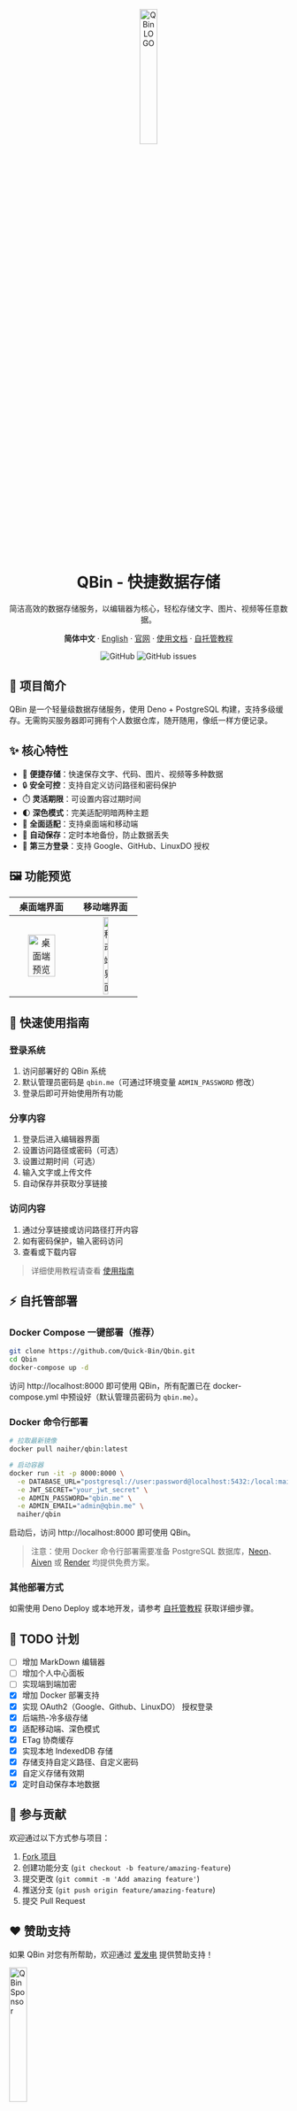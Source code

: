 <div align="center"><a name="readme-top"></a>

<img src=https://s3.tebi.io/lite/favicon.svg width=25% alt="QBin LOGO" title="QBin LOGO" />
<h1>QBin - 快捷数据存储</h1>

简洁高效的数据存储服务，以编辑器为核心，轻松存储文字、图片、视频等任意数据。

**简体中文** · [English](README_EN.md) · [官网](https://qbin.me) · [使用文档](Docs/document.md) · [自托管教程](Docs/self-host.md)

<img alt="GitHub" src="https://img.shields.io/github/license/quick-bin/qbin">
<img alt="GitHub issues" src="https://img.shields.io/github/issues/quick-bin/qbin">
</div>

## 📝 项目简介

QBin 是一个轻量级数据存储服务，使用 Deno + PostgreSQL 构建，支持多级缓存。无需购买服务器即可拥有个人数据仓库，随开随用，像纸一样方便记录。

## ✨ 核心特性

- 🚀 **便捷存储**：快速保存文字、代码、图片、视频等多种数据
- 🔒 **安全可控**：支持自定义访问路径和密码保护
- ⏱️ **灵活期限**：可设置内容过期时间
- 🌓 **深色模式**：完美适配明暗两种主题
- 📱 **全面适配**：支持桌面端和移动端
- 🔄 **自动保存**：定时本地备份，防止数据丢失
- 🔑 **第三方登录**：支持 Google、GitHub、LinuxDO 授权

## 🖼️ 功能预览

|                                         桌面端界面                                         |                                        移动端界面                                         |
|:-------------------------------------------------------------------------------------:|:------------------------------------------------------------------------------------:|
| <img src="https://s3.tebi.io/lite/windows.png" alt="桌面端预览" title="桌面端预览" width="70%"> | <img src="https://s3.tebi.io/lite/mobile.png" alt="移动端界面" title="移动端界面" width="30%"> |

## 🚀 快速使用指南

### 登录系统

1. 访问部署好的 QBin 系统
2. 默认管理员密码是 `qbin.me`（可通过环境变量 `ADMIN_PASSWORD` 修改）
3. 登录后即可开始使用所有功能

### 分享内容

1. 登录后进入编辑器界面
2. 设置访问路径或密码（可选）
3. 设置过期时间（可选）
4. 输入文字或上传文件
5. 自动保存并获取分享链接

### 访问内容

1. 通过分享链接或访问路径打开内容
2. 如有密码保护，输入密码访问
3. 查看或下载内容

> 详细使用教程请查看 [使用指南](https://qbin.me/r/document)

## ⚡ 自托管部署

### Docker Compose 一键部署（推荐）

```bash
git clone https://github.com/Quick-Bin/Qbin.git
cd Qbin
docker-compose up -d
```

访问 http://localhost:8000 即可使用 QBin，所有配置已在 docker-compose.yml 中预设好（默认管理员密码为 `qbin.me`）。

### Docker 命令行部署

```bash
# 拉取最新镜像
docker pull naiher/qbin:latest

# 启动容器
docker run -it -p 8000:8000 \
  -e DATABASE_URL="postgresql://user:password@localhost:5432:/local:main?sslmode=require" \
  -e JWT_SECRET="your_jwt_secret" \
  -e ADMIN_PASSWORD="qbin.me" \
  -e ADMIN_EMAIL="admin@qbin.me" \
  naiher/qbin
```

启动后，访问 http://localhost:8000 即可使用 QBin。

> 注意：使用 Docker 命令行部署需要准备 PostgreSQL 数据库，[Neon](https://neon.tech/)、[Aiven](https://aiven.io/) 或 [Render](https://render.com/docs/deploy-mysql) 均提供免费方案。

### 其他部署方式

如需使用 Deno Deploy 或本地开发，请参考 [自托管教程](Docs/self-host.md) 获取详细步骤。

## 🚀 TODO 计划
- [ ] 增加 MarkDown 编辑器
- [ ] 增加个人中心面板
- [ ] 实现端到端加密
- [x] 增加 Docker 部署支持
- [x] 实现 OAuth2（Google、Github、LinuxDO） 授权登录
- [x] 后端热-冷多级存储
- [x] 适配移动端、深色模式
- [x] ETag 协商缓存
- [x] 实现本地 IndexedDB 存储
- [x] 存储支持自定义路径、自定义密码
- [x] 自定义存储有效期
- [x] 定时自动保存本地数据

## 🤝 参与贡献

欢迎通过以下方式参与项目：

1. [Fork 项目](https://github.com/Quick-Bin/Qbin/fork)
2. 创建功能分支 (`git checkout -b feature/amazing-feature`)
3. 提交更改 (`git commit -m 'Add amazing feature'`)
4. 推送分支 (`git push origin feature/amazing-feature`)
5. 提交 Pull Request

## ❤ 赞助支持

如果 QBin 对您有所帮助，欢迎通过 [爱发电](https://afdian.com/a/naihe) 提供赞助支持！

<a title="QBin Sponsor" href="https://afdian.com/a/naihe" target="_blank" rel="noopener noreferrer">
  <img src=https://s3.tebi.io/lite/Sponsor.svg width=25% alt="QBin Sponsor" title="QBin Sponsor" />
</a>

## 许可证

本项目采用 [GPL-3.0](LICENSE) 许可证开源。
